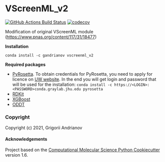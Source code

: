 VScreenML_v2
==============================
[//]: # (Badges)
[![GitHub Actions Build Status](https://github.com/gandrianov/vscreenml_v2/workflows/CI/badge.svg)](https://github.com/gandrianov/vscreenml_v2/actions?query=workflow%3ACI)
[![codecov](https://codecov.io/gh/gandrianov/VScreenML_v2/branch/master/graph/badge.svg)](https://codecov.io/gh/gandrianov/VScreenML_v2/branch/master)

Modification of original VScreenML module (https://www.pnas.org/content/117/31/18477)

**Installation**

```
conda install -c gandrianov vscreenml_v2 
```

**Required packages**

- [PyRosetta](https://www.pyrosetta.org/downloads). To obtain credentials for PyRosetta, you need to apply for licence on [UW website](https://els2.comotion.uw.edu/product/pyrosetta). In the end you will get login and password that will be used for the installation:
   `conda install -c https://<LOGIN>:<PASSWORD>conda.graylab.jhu.edu pyrosetta`
- [RDKit](https://anaconda.org/conda-forge/rdkit)
- [XGBoost](https://anaconda.org/conda-forge/xgboost)
- [ODDT](https://anaconda.org/oddt/oddt)

### Copyright

Copyright (c) 2021, Grigorii Andrianov


#### Acknowledgements
 
Project based on the 
[Computational Molecular Science Python Cookiecutter](https://github.com/molssi/cookiecutter-cms) version 1.6.
